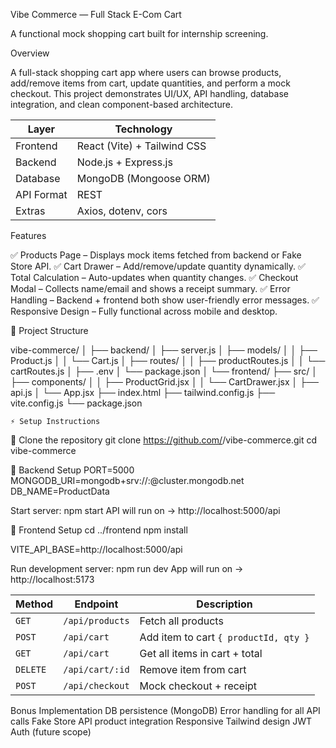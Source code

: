 Vibe Commerce — Full Stack E-Com Cart

A functional mock shopping cart built for internship screening.

Overview

A full-stack shopping cart app where users can browse products, add/remove items from cart, update quantities, and perform a mock checkout.
This project demonstrates UI/UX, API handling, database integration, and clean component-based architecture.

| Layer      | Technology                  |
| ---------- | --------------------------- |
| Frontend   | React (Vite) + Tailwind CSS |
| Backend    | Node.js + Express.js        |
| Database   | MongoDB (Mongoose ORM)      |
| API Format | REST                        |
| Extras     | Axios, dotenv, cors         |

Features

✅ Products Page – Displays mock items fetched from backend or Fake Store API.
✅ Cart Drawer – Add/remove/update quantity dynamically.
✅ Total Calculation – Auto-updates when quantity changes.
✅ Checkout Modal – Collects name/email and shows a receipt summary.
✅ Error Handling – Backend + frontend both show user-friendly error messages.
✅ Responsive Design – Fully functional across mobile and desktop.


📁 Project Structure

vibe-commerce/
│
├── backend/
│   ├── server.js
│   ├── models/
│   │   ├── Product.js
│   │   └── Cart.js
│   ├── routes/
│   │   ├── productRoutes.js
│   │   └── cartRoutes.js
│   ├── .env
│   └── package.json
│
└── frontend/
    ├── src/
    │   ├── components/
    │   │   ├── ProductGrid.jsx
    │   │   └── CartDrawer.jsx
    │   ├── api.js
    │   └── App.jsx
    ├── index.html
    ├── tailwind.config.js
    ├── vite.config.js
    └── package.json

    ⚡ Setup Instructions
🔹 Clone the repository
git clone https://github.com/<your-username>/vibe-commerce.git
cd vibe-commerce

🔹 Backend Setup
PORT=5000
MONGODB_URI=mongodb+srv://<username>:<password>@cluster.mongodb.net
DB_NAME=ProductData

Start server: npm start
API will run on → http://localhost:5000/api


🔹 Frontend Setup
cd ../frontend
npm install

VITE_API_BASE=http://localhost:5000/api

Run development server: npm run dev
App will run on → http://localhost:5173

| Method   | Endpoint        | Description                           |
| -------- | --------------- | ------------------------------------- |
| `GET`    | `/api/products` | Fetch all products                    |
| `POST`   | `/api/cart`     | Add item to cart `{ productId, qty }` |
| `GET`    | `/api/cart`     | Get all items in cart + total         |
| `DELETE` | `/api/cart/:id` | Remove item from cart                 |
| `POST`   | `/api/checkout` | Mock checkout + receipt               |

Bonus Implementation
 DB persistence (MongoDB)
 Error handling for all API calls
 Fake Store API product integration
 Responsive Tailwind design
 JWT Auth (future scope)


